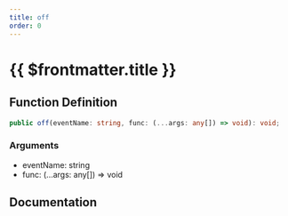 ```yaml
---
title: off
order: 0
---
```


# {{ $frontmatter.title }}

## Function Definition

```ts
public off(eventName: string, func: (...args: any[]) => void): void;
```

### Arguments

* eventName: string
* func: (...args: any[]) => void

## Documentation

<!--@include: ./parts/off.md-->
